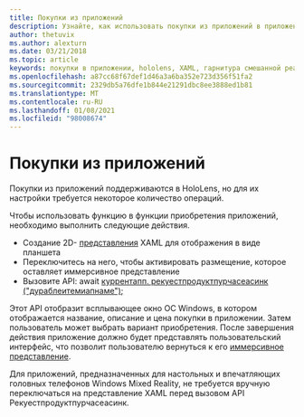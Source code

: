 ```yaml
---
title: Покупки из приложений
description: Узнайте, как использовать покупки из приложений в приложениях смешанной реальности с помощью 2D-представлений XAML и всплывающего окна ОС Windows для хранения.
author: thetuvix
ms.author: alexturn
ms.date: 03/21/2018
ms.topic: article
keywords: покупки в приложении, hololens, XAML, гарнитура смешанной реальности, гарнитура Windows Mixed Reality, гарнитура виртуальной реальности
ms.openlocfilehash: a87cc68f67def1d46a3a6ba352e723d356f51fa2
ms.sourcegitcommit: 2329db5a76dfe1b844e21291dbc8ee3888ed1b81
ms.translationtype: MT
ms.contentlocale: ru-RU
ms.lasthandoff: 01/08/2021
ms.locfileid: "98008674"
---
```

# <a name="in-app-purchases"></a>Покупки из приложений

Покупки из приложений поддерживаются в HoloLens, но для их настройки требуется некоторое количество операций.

Чтобы использовать функцию в функции приобретения приложений, необходимо выполнить следующие действия.
* Создание 2D- [представления](../design/app-views.md) XAML для отображения в виде планшета
* Переключитесь на него, чтобы активировать размещение, которое оставляет иммерсивное представление
* Вызовите API: await [куррентапп. рекуестпродуктпурчасеасинк ("дураблеитемиапнаме");](https://docs.microsoft.com/uwp/api/windows.applicationmodel.store.currentapp#Windows_ApplicationModel_Store_CurrentApp_RequestProductPurchaseAsync_System_String_)

Этот API отобразит всплывающее окно ОС Windows, в котором отображается название, описание и цена покупки в приложении. Затем пользователь может выбрать вариант приобретения. После завершения действия приложение должно будет представлять пользовательский интерфейс, что позволит пользователю вернуться к его [иммерсивное представление](../design/app-views.md).

Для приложений, предназначенных для настольных и впечатляющих головных телефонов Windows Mixed Reality, не требуется вручную переключаться на представление XAML перед вызовом API Рекуестпродуктпурчасеасинк.

